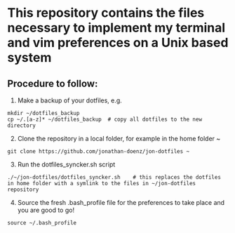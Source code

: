 # This repository contains the files necessary to implement my terminal and vim preferences on a Unix based system

## Procedure to follow:
1) Make a backup of your dotfiles, e.g.
```
mkdir ~/dotfiles_backup
cp ~/.[a-z]* ~/dotfiles_backup 	# copy all dotfiles to the new directory
```

2) Clone the repository in a local folder, for example in the home folder ~
```
git clone https://github.com/jonathan-doenz/jon-dotfiles ~
```

3) Run the dotfiles_syncker.sh script
```
./~/jon-dotfiles/dotfiles_syncker.sh 	# this replaces the dotfiles in home folder with a symlink to the files in ~/jon-dotfiles repository
```

4) Source the fresh .bash_profile file for the preferences to take place and you are good to go!
```
source ~/.bash_profile
```
